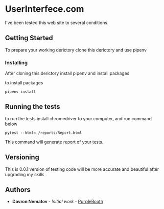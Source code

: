 # UserInterfece.com

I've been tested this web site to several conditions.

## Getting Started

To prepare your working derictory clone this derictory and use pipenv


### Installing

After cloning this derictory install pipenv and install packages

to install packages

```
pipenv install
```

## Running the tests

to run the tests install chromedriver to your computer, and run command below

```
pytest --html=./reports/Report.html
```

This command will generate report of your tests.

## Versioning

This is 0.0.1 version of testing code will be more accurate and beautiful after upgrading my skills

## Authors

* **Davron Nematov** - *Initial work* - [PurpleBooth](https://github.com/Undying-1?tab=repositories)


